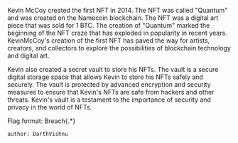Kevin McCoy created the first NFT in 2014. The NFT was called "Quantum" and was created on the Namecoin blockchain. The NFT was a digital art piece that was sold for 1 BTC. The creation of "Quantum" marked the beginning of the NFT craze that has exploded in popularity in recent years. KevinMcCoy's creation of the first NFT has paved the way for artists, creators, and collectors to explore the possibilities of blockchain technology and digital art.

Kevin also created a secret vault to store his NFTs. The vault is a secure digital storage space that allows Kevin to store his NFTs safely and securely. The vault is protected by advanced encryption and security measures to ensure that Kevin's NFTs are safe from hackers and other threats. Kevin's vault is a testament to the importance of security and privacy in the world of NFTs.

Flag format: Breach{.*}

    author: DarthVishnu
